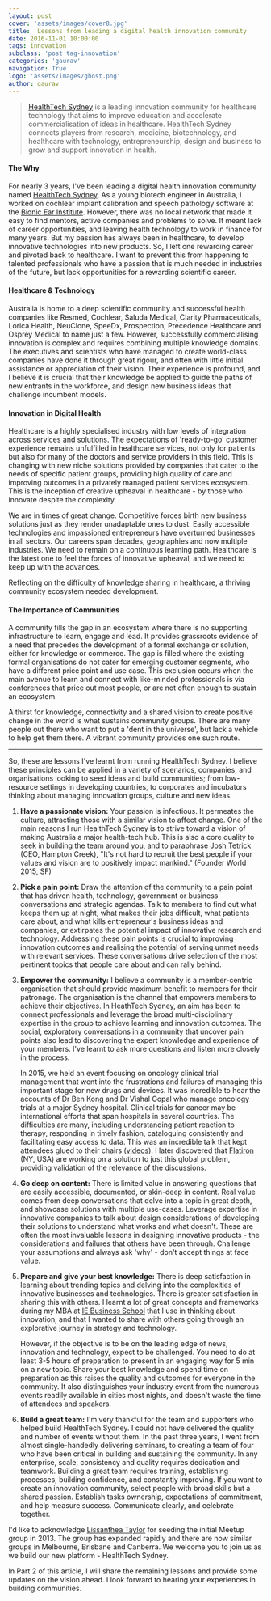 ```yaml
---
layout: post
cover: 'assets/images/cover8.jpg'
title:  Lessons from leading a digital health innovation community
date: 2016-11-01 10:00:00
tags: innovation
subclass: 'post tag-innovation'
categories: 'gaurav'
navigation: True
logo: 'assets/images/ghost.png'
author: gaurav
---
```


> [HealthTech Sydney](http://www.healthtechsydney.com.au/) is a leading innovation community for healthcare technology that aims to improve education and accelerate commercialisation of ideas in healthcare. HealthTech Sydney connects players from research, medicine, biotechnology, and healthcare with technology, entrepreneurship, design and business to grow and support innovation in health.

#### The Why

For nearly 3 years, I've been leading a digital health innovation community named [HealthTech Sydney](http://www.healthtechsydney.com.au/). As a young biotech engineer in Australia, I worked on cochlear implant calibration and speech pathology software at the [Bionic Ear Institute](http://www.bionicsinstitute.org/Pages/default.aspx). However, there was no local network that made it easy to find mentors, active companies and problems to solve. It meant lack of career opportunities, and leaving health technology to work in finance for many years. But my passion has always been in healthcare, to develop innovative technologies into new products. So, I left one rewarding career and pivoted back to healthcare. I want to prevent this from happening to talented professionals who have a passion that is much needed in industries of the future, but lack opportunities for a rewarding scientific career.

#### Healthcare & Technology

Australia is home to a deep scientific community and successful health companies like Resmed, Cochlear, Saluda Medical, Clarity Pharmaceuticals, Lorica Health, NeuClone, SpeeDx, Prospection, Precedence Healthcare and Osprey Medical to name just a few. However, successfully commercialising innovation is complex and requires combining multiple knowledge domains. The executives and scientists who have managed to create world-class companies have done it through great rigour, and often with little initial assistance or appreciation of their vision. Their experience is profound, and I believe it is crucial that their knowledge be applied to guide the paths of new entrants in the workforce, and design new business ideas that challenge incumbent models.

#### Innovation in Digital Health

Healthcare is a highly specialised industry with low levels of integration across services and solutions. The expectations of 'ready-to-go' customer experience remains unfulfilled in healthcare services, not only for patients but also for many of the doctors and service providers in this field. This is changing with new niche solutions provided by companies that cater to the needs of specific patient groups, providing high quality of care and improving outcomes in a privately managed patient services ecosystem. This is the inception of creative upheaval in healthcare - by those who innovate despite the complexity.

We are in times of great change. Competitive forces birth new business solutions just as they render unadaptable ones to dust. Easily accessible technologies and impassioned entrepreneurs have overturned businesses in all sectors. Our careers span decades, geographies and now multiple industries. We need to remain on a continuous learning path. Healthcare is the latest one to feel the forces of innovative upheaval, and we need to keep up with the advances.

Reflecting on the difficulty of knowledge sharing in healthcare, a thriving community ecosystem needed development.

#### The Importance of Communities

A community fills the gap in an ecosystem where there is no supporting infrastructure to learn, engage and lead. It provides grassroots evidence of a need that precedes the development of a formal exchange or solution, either for knowledge or commerce. The gap is filled where the existing formal organisations do not cater for emerging customer segments, who have a different price point and use case. This exclusion occurs when the main avenue to learn and connect with like-minded professionals is via conferences that price out most people, or are not often enough to sustain an ecosystem.

A thirst for knowledge, connectivity and a shared vision to create positive change in the world is what sustains community groups. There are many people out there who want to put a 'dent in the universe', but lack a vehicle to help get them there. A vibrant community provides one such route.

---

So, these are lessons I've learnt from running HealthTech Sydney. I believe these principles can be applied in a variety of scenarios, companies, and organisations looking to seed ideas and build communities; from low-resource settings in developing countries, to corporates and incubators thinking about managing innovation groups, culture and new ideas. 

1. **Have a passionate vision:** Your passion is infectious. It permeates the culture, attracting those with a similar vision to affect change. One of the main reasons I run HealthTech Sydney is to strive toward a vision of making Australia a major health-tech hub. This is also a core quality to seek in building the team around you, and to paraphrase [Josh Tetrick](https://www.linkedin.com/in/joshtetrick) (CEO, Hampton Creek), "It's not hard to recruit the best people if your values and vision are to positively impact mankind." (Founder World 2015, SF)

2. **Pick a pain point:** Draw the attention of the community to a pain point that has driven health, technology, government or business conversations and strategic agendas. Talk to members to find out what keeps them up at night, what makes their jobs difficult, what patients care about, and what kills entrepreneur's business ideas and companies, or extirpates the potential impact of innovative research and technology. Addressing these pain points is crucial to improving innovation outcomes and realising the potential of serving unmet needs with relevant services. These conversations drive selection of the most pertinent topics that people care about and can rally behind.

3. **Empower the community:** I believe a community is a member-centric organisation that should provide maximum benefit to members for their patronage. The organisation is the channel that empowers members to achieve their objectives. In HeathTech Sydney, an aim has been to connect professionals and leverage the broad multi-disciplinary expertise in the group to achieve learning and innovation outcomes. The social, exploratory conversations in a community that uncover pain points also lead to discovering the expert knowledge and experience of your members. I've learnt to ask more questions and listen more closely in the process.

	In 2015, we held an event focusing on oncology clinical trial management that went into the frustrations and failures of managing this important stage for new drugs and devices. It was incredible to hear the accounts of Dr Ben Kong and Dr Vishal Gopal who manage oncology trials at a major Sydney hospital. Clinical trials for cancer may be international efforts that span hospitals in several countries. The difficulties are many, including understanding patient reaction to therapy, responding in timely fashion, cataloguing consistently and facilitating easy access to data. This was an incredible talk that kept attendees glued to their chairs ([videos](https://www.youtube.com/watch?v=c31F1De81UY&feature=youtu.be)). I later discovered that [Flatiron](https://www.flatiron.com/) (NY, USA) are working on a solution to just this global problem, providing validation of the relevance of the discussions.
	
4. **Go deep on content:** There is limited value in answering questions that are easily accessible, documented, or skin-deep in content. Real value comes from deep conversations that delve into a topic in great depth, and showcase solutions with multiple use-cases. Leverage expertise in innovative companies to talk about design considerations of developing their solutions to understand what works and what doesn't. These are often the most invaluable lessons in designing innovative products - the considerations and failures that others have been through. Challenge your assumptions and always ask 'why' - don't accept things at face value.

5. **Prepare and give your best knowledge:** There is deep satisfaction in learning about trending topics and delving into the complexities of innovative businesses and technologies. There is greater satisfaction in sharing this with others. I learnt a lot of great concepts and frameworks during my MBA at [IE Business School](http://www.ie.edu/business-school/the-school/rankings-recognition/) that I use in thinking about innovation, and that I wanted to share with others going through an explorative journey in strategy and technology.

	However, if the objective is to be on the leading edge of news, innovation and technology, expect to be challenged. You need to do at least 3-5 hours of preparation to present in an engaging way for 5 min on a new topic. Share your best knowledge and spend time on preparation as this raises the quality and outcomes for everyone in the community. It also distinguishes your industry event from the numerous events readily available in cities most nights, and doesn't waste the time of attendees and speakers.
	
6. **Build a great team:** I'm very thankful for the team and supporters who helped build HealthTech Sydney. I could not have delivered the quality and number of events without them. In the past three years, I went from almost single-handedly delivering seminars, to creating a team of four who have been critical in building and sustaining the community. In any enterprise, scale, consistency and quality requires dedication and teamwork. Building a great team requires training, establishing processes, building confidence, and constantly improving. If you want to create an innovation community, select people with broad skills but a shared passion. Establish tasks ownership, expectations of commitment, and help measure success. Communicate clearly, and celebrate together.

I'd like to acknowledge [Lissanthea Taylor](https://www.linkedin.com/in/lissanthea) for seeding the initial Meetup group in 2013. The group has expanded rapidly and there are now similar groups in Melbourne, Brisbane and Canberra. We welcome you to join us as we build our new platform - HealthTech Sydney.

In Part 2 of this article, I will share the remaining lessons and provide some updates on the vision ahead. I look forward to hearing your experiences in building communities.
